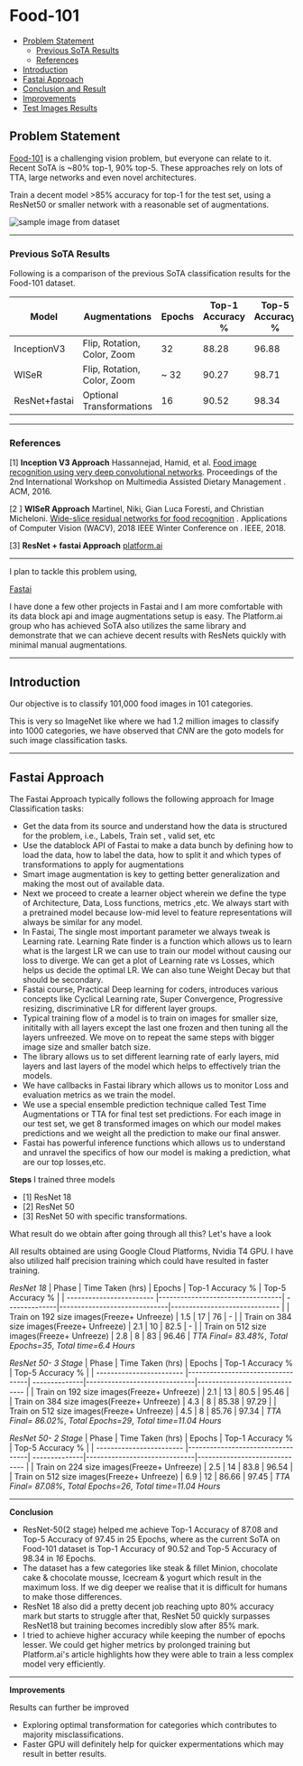 Food-101
==============================

- [Problem Statement](#problem-statement)
  - [Previous SoTA Results](#previous-sota-results)
  - [References](#references)
- [Introduction](#introduction)
- [Fastai Approach](#fastai-approach)
- [Conclusion and Result](#conclusion-and-result)
- [Improvements](#improvements)
- [Test Images Results](#test-images-results)


## Problem Statement

[Food-101](https://www.vision.ee.ethz.ch/datasets_extra/food-101/) is a challenging vision problem, but everyone can relate to it. Recent SoTA is ~80% top-1, 90% top-5.  These approaches rely on lots of TTA, large networks and  even novel architectures.

Train a decent model >85% accuracy for top-1 for the test set, using a ResNet50 or smaller network with a reasonable set of augmentations. 

![sample image from dataset](sample/food-101.jpg "Food-101 sample images")


---

### Previous SoTA Results

Following is a comparison of the previous SoTA classification results for the Food-101 dataset.

| Model                    |  Augmentations           |  Epochs  |  Top-1 Accuracy  % |  Top-5 Accuracy %  |
| ------------------------|----------------------------------| --------------|------------------------------|------------------------------ |
| InceptionV3      | Flip, Rotation, Color, Zoom | 32   |                 88.28           |            96.88                 |
|WISeR                    | Flip, Rotation, Color, Zoom |  ~ 32   |               90.27    |           98.71                   |
| ResNet+fastai   | Optional Transformations |  16   |                 90.52           |            98.34                 |


---

### References

[1] **Inception V3 Approach** Hassannejad, Hamid, et al. [Food image recognition using very deep convolutional networks](https://dl.acm.org/citation.cfm?id=2986042). Proceedings of the 2nd International Workshop on Multimedia Assisted Dietary Management . ACM, 2016.

[2 ] **WISeR Approach** Martinel, Niki, Gian Luca Foresti, and Christian Micheloni. [Wide-slice residual networks for food recognition](https://arxiv.org/pdf/1612.06543.pdf) . Applications of Computer Vision (WACV), 2018 IEEE Winter Conference on . IEEE, 2018.

[3] **ResNet + fastai Approach** [platform.ai](https://platform.ai/blog/page/3/new-food-101-sota-with-fastai-and-platform-ais-fast-augmentation-search/) 


---

I plan to tackle this problem using,

[Fastai](https://docs.fast.ai/)

I have done a few other projects in Fastai and I am more comfortable with its data block api and image augmentations setup is easy. The Platform.ai group who has achieved SoTA also utilizes the same library and demonstrate that we can achieve decent results with ResNets quickly with minimal manual augmentations.

 ---

 ## Introduction

 Our objective is to classify 101,000 food images in 101 categories.

This is very so ImageNet like where we had 1.2  million images to classify into 1000 categories, we have observed that *CNN* are the goto models for such image classification tasks.

---

## Fastai Approach

The Fastai Approach typically follows the following approach for Image Classification tasks:
- Get the data from its source and understand how the data is structured for the problem, i.e., Labels, Train set , valid set, etc
- Use the datablock API of Fastai to make a data bunch by defining how to load the data, how to label the data, how to split it and which types of transformations to apply for augmentations
- Smart image augmentation is key to getting better generalization and making the most out of available data.
- Next we proceed to create a learner object wherein we define the type of Architecture, Data, Loss functions, metrics ,etc. We always start with a pretrained model because low-mid level to feature representations will always be similar for any model.
- In Fastai, The single most important parameter we always tweak is Learning rate. Learning Rate finder is a function which allows us to learn what is the largest LR we can use to train our model without causing our loss to diverge. We can get a plot of Learning rate vs Losses, which helps us decide the optimal LR. We can also tune Weight Decay but that should be secondary.
- Fastai course, Practical Deep learning for coders, introduces various concepts like Cyclical Learning rate, Super Convergence, Progressive resizing, discriminative LR for different layer groups.
- Typical training flow of a model is to train on images for smaller size, inititally with all layers except the last one frozen and then tuning all the layers unfreezed. We move on to repeat the same steps with bigger image size and smaller batch size.
- The library allows us to set different learning rate of early layers, mid layers and last layers of the model which helps to effectively trian the models.
- We have callbacks in Fastai library which allows us to monitor Loss and evaluation metrics as we train the model.
- We use a special ensemble prediction technique called Test Time Augmentations or TTA for final test set predictions. For each image in our test set, we get 8 transformed images on which our model makes predictions and we weight all the prediction to make our final answer.
- Fastai has powerful inference functions which allows us to understand and unravel the specifics of how our model is making a prediction, what are our top losses,etc.


**Steps**
I trained three models
- [1] ResNet 18
- [2] ResNet 50
- [3] ResNet 50 with specific transformations.


What result do we obtain after going through all this? Let's have a look

All results obtained are using Google Cloud Platforms, Nvidia T4 GPU. I have also utilized half precision training which could have resulted in faster training.

*ResNet 18*
|  Phase                       |   Time Taken (hrs)          |  Epochs  |  Top-1 Accuracy  % |  Top-5 Accuracy %  |
| ------------------------     |----------------------------------| --------------|------------------------------|------------------------------ |
| Train on 192 size images(Freeze+ Unfreeze)  |  1.5 | 17   |                 76           |            -                |
|  Train on 384 size images(Freeze+ Unfreeze) | 2.1  |  10   |               82.5    |           -                   |
|  Train on 512 size images(Freeze+ Unfreeze)  | 2.8 |  8  |                 83          |            96.46                 |
 *TTA Final= 83.48%*, *Total Epochs=35*, *Total time=6.4 Hours* 


*ResNet 50- 3 Stage*
|  Phase                       |   Time Taken (hrs)          |  Epochs  |  Top-1 Accuracy  % |  Top-5 Accuracy %  |
| ------------------------     |----------------------------------| --------------|------------------------------|------------------------------ |
| Train on 192 size images(Freeze+ Unfreeze)  |  2.1 | 13   |                 80.5           |            95.46               |
|  Train on 384 size images(Freeze+ Unfreeze) | 4.3  |  8   |               85.38    |           97.29                   |
|  Train on 512 size images(Freeze+ Unfreeze)  | 4.5 |  8  |                 85.76          |            97.34                 |
 *TTA Final= 86.02%*, *Total Epochs=29*, *Total time=11.04 Hours* 


*ResNet 50- 2 Stage*
|  Phase                       |   Time Taken (hrs)          |  Epochs  |  Top-1 Accuracy  % |  Top-5 Accuracy %  |
| ------------------------     |----------------------------------| --------------|------------------------------|------------------------------ |
| Train on 224 size images(Freeze+ Unfreeze)  |  2.5 | 14   |                 83.8           |            96.54               |
|  Train on 512 size images(Freeze+ Unfreeze)  | 6.9 |  12  |                 86.66          |            97.45                 |
 *TTA Final= 87.08%*, *Total Epochs=26*, *Total time=11.04 Hours* 
 
---

**Conclusion**
 - ResNet-50(2 stage) helped me achieve Top-1 Accuracy of 87.08 and Top-5 Accuracy of 97.45 in 25 Epochs, where as the current SoTA on Food-101 dataset is Top-1 Accuracy of 90.52 and Top-5 Accuracy of 98.34 in *16* Epochs.
 - The dataset has a few categories like steak & fillet Minion, chocolate cake & chocolate mousse, Icecream & yogurt which result in the maximum loss. If we dig deeper we realise that it is difficult for humans to make those differences. 
 - ResNet 18 also did a pretty decent job reaching upto 80% accuracy mark but starts to struggle after that, ResNet 50 quickly surpasses ResNet18 but training becomes incredibly slow after 85% mark.
 - I tried to achieve higher accuracy while keeping the number of epochs lesser. We could get higher metrics by prolonged training but Platform.ai's article highlights how they were able to train a less complex model very efficiently.
---

**Improvements**

Results can further be improved
- Exploring optimal transformation for categories which contributes to majority misclassifications.
- Faster GPU will definitely help for quicker expermentations which may result in better results.
